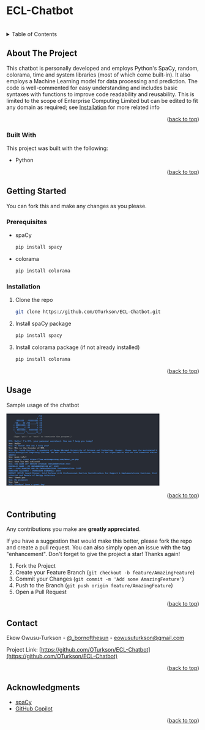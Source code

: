 <h1>ECL-Chatbot</h1>
<a name="readme-top"></a>
<br />

<!-- TABLE OF CONTENTS -->
<details>
  <summary>Table of Contents</summary>
  <ol>
    <li>
      <a href="#about-the-project">About The Project</a>
      <ul>
        <li><a href="#built-with">Built With</a></li>
      </ul>
    </li>
    <li>
      <a href="#getting-started">Getting Started</a>
      <ul>
        <li><a href="#prerequisites">Prerequisites</a></li>
        <li><a href="#installation">Installation</a></li>
      </ul>
    </li>
    <li><a href="#usage">Usage</a></li>
    <li><a href="#contributing">Contributing</a></li>
    <li><a href="#contact">Contact</a></li>
    <li><a href="#acknowledgments">Acknowledgments</a></li>
  </ol>
</details>


<!-- ABOUT THE PROJECT -->
## About The Project

This chatbot is personally developed and employs Python's SpaCy, random, colorama, time and system libraries (most of which come built-in). It also employs a Machine Learning model for data processing and prediction. The code is well-commented for easy understanding and includes basic syntaxes with functions to improve code readability and reusability. 
This is limited to the scope of Enterprise Computing Limited but can be edited to fit any domain as required; see <a href="#installation">Installation</a> for more related info


<p align="right">(<a href="#readme-top">back to top</a>)</p>



### Built With

This project was built with the following:

*   Python
  
<p align="right">(<a href="#readme-top">back to top</a>)</p>



<!-- GETTING STARTED -->
## Getting Started

You can fork this and make any changes as you please.

### Prerequisites

* spaCy
  ```sh
  pip install spacy
  ```
* colorama
  ```sh
  pip install colorama
  ```

### Installation

1. Clone the repo
   ```sh
   git clone https://github.com/OTurkson/ECL-Chatbot.git
   ```
2. Install spaCy package
   ```sh
   pip install spacy
   ```
3. Install colorama package (if not already installed)
   ```sh
   pip install colorama
   ```

<p align="right">(<a href="#readme-top">back to top</a>)</p>


<!-- USAGE EXAMPLES -->
## Usage
Sample usage of the chatbot

<img src="chatbot.jpg" width=400>

<p align="right">(<a href="#readme-top">back to top</a>)</p>


<!-- CONTRIBUTING --> 
## Contributing

Any contributions you make are **greatly appreciated**.

If you have a suggestion that would make this better, please fork the repo and create a pull request. You can also simply open an issue with the tag "enhancement".
Don't forget to give the project a star! Thanks again!

1. Fork the Project
2. Create your Feature Branch (`git checkout -b feature/AmazingFeature`)
3. Commit your Changes (`git commit -m 'Add some AmazingFeature'`)
4. Push to the Branch (`git push origin feature/AmazingFeature`)
5. Open a Pull Request

<p align="right">(<a href="#readme-top">back to top</a>)</p>

<!-- CONTACT -->
## Contact

Ekow Owusu-Turkson - [@_bornofthesun](https://twitter.com/_bornofthesun) - eowusuturkson@gmail.com

Project Link: [https://github.com/OTurkson/ECL-Chatbot](https://github.com/OTurkson/ECL-Chatbot)

<p align="right">(<a href="#readme-top">back to top</a>)</p>



<!-- ACKNOWLEDGMENTS -->
## Acknowledgments


* [spaCy](https://spacy.io/usage/spacy-101)
* [GitHub Copilot](https://github.com/features/copilot)

<p align="right">(<a href="#readme-top">back to top</a>)</p>
